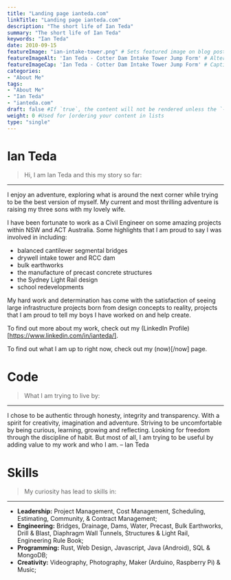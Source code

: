 ```yaml
---
title: "Landing page ianteda.com"
linkTitle: "Landing page ianteda.com"
description: "The short life of Ian Teda"
summary: "The short life of Ian Teda"
keywords: "Ian Teda"
date: 2010-09-15
featureImage: "ian-intake-tower.png" # Sets featured image on blog post.
featureImageAlt: 'Ian Teda - Cotter Dam Intake Tower Jump Form' # Alternative text for featured image.
featureImageCap: 'Ian Teda - Cotter Dam Intake Tower Jump Form' # Caption (optional).
categories:
- "About Me"
tags:
- "About Me"
- "Ian Teda"
- "ianteda.com"
draft: false #If `true`, the content will not be rendered unless the `--buildDrafts` flag is passed to the `hugo` command.
weight: 0 #Used for [ordering your content in lists
type: "single"
---
```


# Ian Teda

> Hi, I am Ian Teda and this my story so far:

___

I enjoy an adventure, exploring what is around the next corner while trying to be the best version of myself. My current and most thrilling adventure is raising my three sons with my lovely wife.

I have been fortunate to work as a Civil Engineer on some amazing projects within NSW and ACT Australia. Some highlights that I am proud to say I was involved in including: 
- balanced cantilever segmental bridges
- drywell intake tower and RCC dam
- bulk earthworks
- the manufacture of precast concrete structures
- the Sydney Light Rail design
- school redevelopments

My hard work and determination has come with the satisfaction of seeing large infrastructure projects born from design concepts to reality, projects that I am proud to tell my boys I have worked on and help create.

To find out more about my work, check out my (LinkedIn Profile)[https://www.linkedin.com/in/ianteda/].

To find out what I am up to right now, check out my (now)[/now] page.

# Code

> What I am trying to live by:

___

I chose to be authentic through honesty, integrity and transparency. With a spirit for creativity, imagination and adventure. Striving to be uncomfortable by being curious, learning, growing and reflecting. Looking for freedom through the discipline of habit. But most of all, I am trying to be useful by adding value to my work and who I am. – Ian Teda

# Skills

> My curiosity has lead to skills in:

___

- **Leadership:** Project Management, Cost Management, Scheduling, Estimating, Community, & Contract Management;
- **Engineering:** Bridges, Drainage, Dams, Water, Precast, Bulk Earthworks, Drill & Blast, Diaphragm Wall Tunnels, Structures & Light Rail, Engineering Rule Book;
- **Programming:** Rust, Web Design, Javascript, Java (Android), SQL & MongoDB;
- **Creativity:** Videography, Photography, Maker (Arduino, Raspberry Pi) & Music;